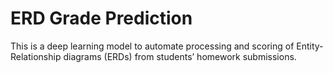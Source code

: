 # ERD Grade Prediction

This is a deep learning model to automate processing and scoring of Entity-Relationship diagrams (ERDs) from students’ homework submissions. 
